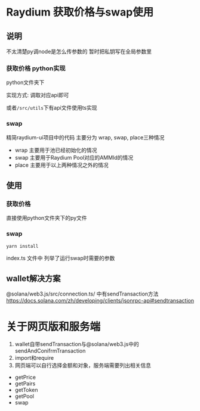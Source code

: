 # Raydium 获取价格与swap使用
## 说明
不太清楚py调node是怎么传参数的 暂时把私钥写在全局参数里
### 获取价格 python实现
python文件夹下

实现方式: 调取对应api即可

或者```/src/utils```下有api文件使用ts实现
### swap
精简raydium-ui项目中的代码
主要分为 wrap, swap, place三种情况
* wrap 主要用于池已经初始化的情况
* swap 主要用于Raydium Pool对应的AMMId的情况
* place 主要用于以上两种情况之外的情况

## 使用
### 获取价格
直接使用python文件夹下的py文件
### swap
```
yarn install
```
index.ts 文件中 列举了运行swap时需要的参数

## wallet解决方案
@solana/web3.js/src/connection.ts/ 中有sendTransaction方法
https://docs.solana.com/zh/developing/clients/jsonrpc-api#sendtransaction

# 关于网页版和服务端
1. wallet自带sendTransaction与@solana/web3.js中的sendAndConifrmTransaction
2. import和require
3. 网页端可以自行选择金额和对象，服务端需要列出相关信息
 * getPrice
 * getPairs
 * getToken
 * getPool
 * swap